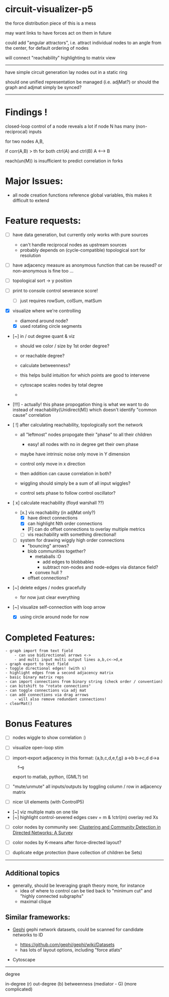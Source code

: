 # circuit-visualizer-p5

the force distribution piece of this is a mess

may want links to have forces act on them in future

could add "angular attractors", i.e. attract individual nodes to an angle from the center, for default ordering of nodes

will connect "reachability" highlighting to matrix view


------------

have simple circuit generation lay nodes out in a static ring

should one unified representation be managed (i.e. adjMat?)
or should the graph and adjmat simply be synced?

-----
# Findings !

closed-loop control of a node reveals a lot if
    node N has many (non-reciprocal) inputs

for two nodes A,B,

if corr(A,B) > th for both ctrl(A) and ctrl(B)
    A ⟷ B

reach(un(M)) is insufficient to predict correlation in forks

# Major Issues:
- all node creation functions reference global variables, this makes it difficult to extend


# Feature requests:
- [ ] have data generation, but currently only works with pure sources
    - can't handle reciprocal nodes as upstream sources
    - probably depends on (cycle-compatible) topological sort for resolution

- [ ] have adjacency measure as anonymous function that can be reused?
    or non-anonymous is fine too ...
- [ ] topological sort -> y position
- [ ] print to console control severance score!
    - [ ] just requires rowSum, colSum, matSum
- [x] visualize where we're controlling
    - diamond around node?
    - [x] used rotating circle segments
- [~] in / out degree quant & viz
    - should we color / size by 1st order degree?
    - or reachable degree?
    - calculate betweenness?

    - this helps build intuition for which points are good to intervene
    - cytoscape scales nodes by total degree
    -

- [!!!] - actually! this phase propogation thing is what we want to do instead of reachability(Unidirect(M))
    which doesn't identify "common cause" correlation

- [ !] after calculating reachability, topologically sort the network
    - all "leftmost" nodes propogate their "phase" to all their children
        - easy! all nodes with no in degree get their own phase
    - maybe have intrinsic noise only move in Y dimension
    - control only move in x direction
    - then addition can cause correlation in both?

    - wiggling should simply be a sum of all input wiggles?
    - control sets phase to follow control oscillator?

- [ x] calculate reachability (floyd warshall ??)
    - [x.] vis reachability (in adjMat only?)
        - [x] have direct connections
        - [x] can highlight Nth order connections
        - [F] can do offset connections to overlay multiple metrics
        - [ ] vis reachability with something directional!

    - [ ] system for drawing wiggly high order connections
        - "bouncing" arrows?
        - blob communities together?
            - metaballs :O
                - add edges to blobbables
                - subtract non-nodes and node-edges via distance field?
            - convex hull ?
        - offset connections?


- [~] delete edges / nodes gracefully
    - for now just clear everything
- [~] visualize self-connection with loop arrow
    - [x] using circle around node for now

# Completed Features:
    - graph import from text field
        - can use bidirectional arrows <->
        - and multi input multi output lines a,b,c<->d,e
    - graph export to text field
    - toggle directional edges! (with s)
    - highlight edges from a second adjacency matrix
    - basic binary matrix reps
    - can import connections from binary string (check order / convention)
    - can bitshift to "rotate connections"
    - can toggle connections via adj mat
    - can add connections via drag arrows
        - will also remove redundant connections!
    - clearMat()

# Bonus Features
- [ ] nodes wiggle to show correlation :)
- [ ] visualize open-loop stim

- [ ] import-export adjacency
    in this format:
        {a,b,c,d,e,f,g}
        a→b
        b→c,d
        d→a

        f⟷g  
    export
        to matlab, python, (GML?) txt
- [ ] "mute/unmute" all inputs/outputs by toggling column / row in adjacency matrix
- [ ] nicer UI elements (with ControlP5)
- [~] viz multiple mats on one tile
- [~] highlight control-severed edges
    csev = m & !ctrl(m)
    overlay red Xs
- [ ] color nodes by community
    see: [Clustering and Community Detection in Directed Networks: A Survey](https://arxiv.org/pdf/1308.0971.pdf;)
- [ ] color nodes by K-means after force-directed layout?

- [ ] duplicate edge protection (have collection of children be Sets)


----------------------
## Additional topics
- generally, should be leveraging graph theory more, for instance
    - idea of where to control can be tied back to "minimum cut" and "highly connected subgraphs"
    - maximal clique
## Similar frameworks:
- [Gephi](https://youtu.be/371n3Ye9vVo)
    gephi network datasets, could be scanned for candidate networks to ID
    - https://github.com/gephi/gephi/wiki/Datasets
    - has lots of layout options, including "force atlats"

- Cytoscape

---------------

degree

in-degree (r)
out-degree (b)
betweenness (mediator - G) (more complicated)
